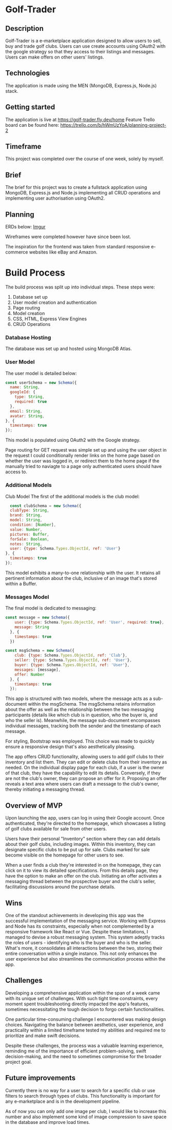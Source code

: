 # Golf-Trader

## Description

Golf-Trader is a e-marketplace application designed to allow users to sell, buy and trade golf clubs. Users can use create accounts using OAuth2 with the google strategy so that they access to their listings and messages. Users can make offers on other users' listings.

## Technologies
The application is made using the MEN (MongoDB, Express.js, Node.js) stack. 


## Getting started
The application is live at https://golf-trader.fly.dev/home 
Feature Trello board can be found here: https://trello.com/b/hWmUzYoA/planning-project-2


## Timeframe
This project was completed over the course of one week, solely by myself.


## Brief
The brief for this project was to create a fullstack application using MongoDB, Express.js and Node.js implementing all CRUD operations and implementing user authorisation using OAuth2.


## Planning
ERDs below:
[Imgur](https://i.imgur.com/PQLbuwT.png)

Wireframes were completed however have since been lost.

The inspiration for the frontend was taken from standard responsive e-commerce websites like eBay and Amazon.

# Build Process
The build process was split up into individual steps. These steps were:
1. Database set up
2. User model creation and authentication
3. Page routing
4. Model creation
5. CSS, HTML, Express View Engines
6. CRUD Operations
   
### Database Hosting
The database was set up and hosted using MongoDB Atlas.

### User Model

The user model is detailed below:

```javascript
const userSchema = new Schema({
  name: String,
  googleId: {
    type: String,
    required: true
  },
  email: String,
  avatar: String,
}, {
  timestamps: true
});
```
This model is populated using OAuth2 with the Google strategy.

Page routing for GET request was simple set up and using the user object in the request I could conditionally render links on the home page based on whether the user was logged in, or redirect them to the home page if the manually tried to naviagte to a page only authenticated users should have access to.

### Additional Models
Club Model
The first of the additional models is the club model:
```javascript
  const clubSchema = new Schema({
  clubType: String,
  brand: String,
  model: String,
  condition: [Number],
  value: Number,
  pictures: Buffer,
  forSale: Boolean,
  notes: String,
  user: {type: Schema.Types.ObjectId, ref: 'User'}
}, {
  timestamps: true
});
```

This model exhibits a many-to-one relationship with the user. It retains all pertinent information about the club, inclusive of an image that's stored within a Buffer.

### Messages Model
The final model is dedicated to messaging:
```javascript
const message = new Schema({
    user: {type: Schema.Types.ObjectId, ref: 'User', required: true},
    message: String
  }, {
    timestamps: true
  })

const msgSchema = new Schema({
    club: {type: Schema.Types.ObjectId, ref: 'Club'},
    seller: {type: Schema.Types.ObjectId, ref: 'User'},
    buyer: {type: Schema.Types.ObjectId, ref: 'User'},
    messages: [message],
    offer: Number
  }, {
    timestamps: true
  });
```

This app is structured with two models, where the message acts as a sub-document within the msgSchema. The msgSchema retains information about the offer as well as the relationship between the two messaging participants (details like which club is in question, who the buyer is, and who the seller is). Meanwhile, the message sub-document encompasses individual messages, tracking both the sender and the timestamp of each message.

For styling, Bootstrap was employed. This choice was made to quickly ensure a responsive design that's also aesthetically pleasing.

The app offers CRUD functionality, allowing users to add golf clubs to their inventory and list them. They can edit or delete clubs from their inventory as needed. On the individual display page for each club, if a user is the owner of that club, they have the capability to edit its details. Conversely, if they are not the club's owner, they can propose an offer for it. Proposing an offer reveals a text area where users can draft a message to the club's owner, thereby initiating a messaging thread.

##  Overview of MVP
Upon launching the app, users can log in using their Google account. Once authenticated, they're directed to the homepage, which showcases a listing of golf clubs available for sale from other users.

Users have their personal "Inventory" section where they can add details about their golf clubs, including images. Within this inventory, they can designate specific clubs to be put up for sale. Clubs marked for sale become visible on the homepage for other users to see.

When a user finds a club they're interested in on the homepage, they can click on it to view its detailed specifications. From this details page, they have the option to make an offer on the club. Initiating an offer activates a messaging thread between the prospective buyer and the club's seller, facilitating discussions around the purchase details.


## Wins
One of the standout achievements in developing this app was the successful implementation of the messaging service. Working with Express and Node has its constraints, especially when not complemented by a responsive framework like React or Vue. Despite these limitations, I managed to devise a robust messaging system. This system adeptly tracks the roles of users - identifying who is the buyer and who is the seller. What's more, it consolidates all interactions between the two, storing their entire conversation within a single instance. This not only enhances the user experience but also streamlines the communication process within the app.

## Challenges
Developing a comprehensive application within the span of a week came with its unique set of challenges. With such tight time constraints, every moment spent troubleshooting directly impacted the app's features, sometimes necessitating the tough decision to forgo certain functionalities.

One particular time-consuming challenge I encountered was making design choices. Navigating the balance between aesthetics, user experience, and practicality within a limited timeframe tested my abilities and required me to prioritize and make swift decisions.

Despite these challenges, the process was a valuable learning experience, reminding me of the importance of efficient problem-solving, swift decision-making, and the need to sometimes compromise for the broader project goal.

## Future improvements
Currently there is no way for a user to search for a specific club or use filters to search through types of clubs. This functionality is important for any e-marketplace and is in the development pipeline. 

As of now you can only add one image per club, I would like to increase this number and also implement some kind of image compression to save space in the database and improve load times.
